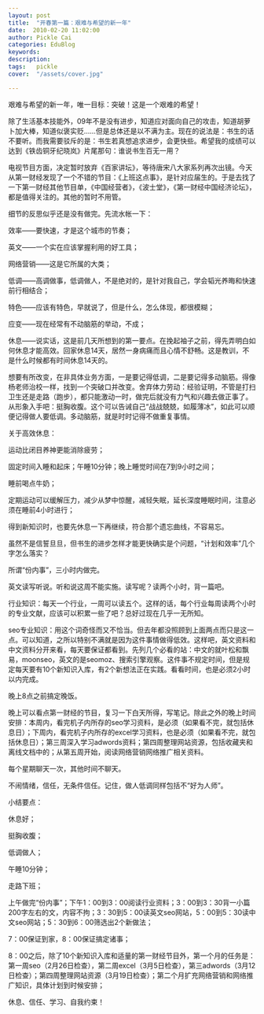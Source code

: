 ```yaml
---
layout: post  
title:  "开春第一篇：艰难与希望的新一年"
date:  2010-02-20 11:02:00
author: Pickle Cai  
categories: EduBlog  
keywords: 
description:   
tags:	pickle   
cover:  "/assets/cover.jpg"  

---
```


艰难与希望的新一年，唯一目标：突破！这是一个艰难的希望！



 



除了生活基本技能外，09年不是没有进步，知道应对面向自己的攻击，知道胡萝卜加大棒，知道似褒实贬……但是总体还是以不满为主。现在的说法是：书生的话不要听。而我需要驳斥的是：书生若真想追求进步，会更快些。希望我的成绩可以达到《铁齿铜牙纪晓岚》片尾那句：谁说书生百无一用？



 



电视节目方面，决定暂时放弃《百家讲坛》，等待唐宋八大家系列再次出镜。今天从第一财经发现了一个不错的节目：《上班这点事》，是针对应届生的。于是去找了一下第一财经其他节目单，《中国经营者》，《波士堂》，《第一财经中国经济论坛》，都是值得关注的。其他的暂时不用管。



 



细节的反思似乎还是没有做完。先流水帐一下：





效率——要快速，才是这个城市的节奏； 

英文——一个实在应该掌握利用的好工具； 

网络营销——这是它所属的大类； 

低调——高调做事，低调做人，不是绝对的，是针对我自己，学会韬光养晦和快速前行相结合； 

特色——应该有特色，早就说了，但是什么，怎么体现，都很模糊； 

应变——现在经常有不动脑筋的举动，不成； 

休息——说实话，这是前几天所想到的第一要点。在挽起袖子之前，得先弄明白如何休息才能高效。回家休息14天，居然一身病痛而且心情不舒畅。这是教训，不是什么时候都有时间休息14天的。

想要有所改变，在非具体业务方面，一是要记得低调，二是要记得多动脑筋。得像杨老师治校一样，找到一个突破口并改变。舍弃体力劳动：经验证明，不管是打扫卫生还是走路（跑步），都只能激动一时，做完后就没有力气和兴趣去做正事了。从形象入手吧：挺胸收腹。这个可以告诫自己“战战兢兢，如履薄冰”，如此可以顺便记得做人要低调。多动脑筋，就是时时记得不做重复事情。



 



关于高效休息：





运动比闭目养神更能消除疲劳； 

固定时间入睡和起床；午睡10分钟；晚上睡觉时间在7到9小时之间； 

睡前喝点牛奶； 

定期运动可以缓解压力，减少从梦中惊醒，减轻失眠，延长深度睡眠时间，注意必须在睡前4小时进行； 

得到新知识时，也要先休息一下再继续，符合那个遗忘曲线，不容易忘。

虽然不是信誓旦旦，但书生的进步怎样才能更快确实是个问题，“计划和效率”几个字怎么落实？





所谓“份内事”，三小时内做完。 

英文读写听说。听和说这周不能实施。读写呢？读两个小时，背一篇吧。 

行业知识：每天一个行业，一周可以读五个。这样的话，每个行业每周读两个小时的专业文献，应该可以积累一些了吧？总好过现在几乎一无所知。 

seo专业知识：用这个词奇怪而又不恰当。但去年都没照顾到上面两点而只是这一点。可以知道，之所以特别不满就是因为这件事情做得低效。这样吧，英文资料和中文资料分开来看，每天要保证都看到。先列几个必看的站：中文的就叶松和飘易，moonseo，英文的是seomoz、搜索引擎观察。这件事不规定时间，但是规定每天要有10个新知识入库，有2个新想法正在实践。看看时间，也是必须2小时以内完成。 

晚上8点之前搞定晚饭。 

晚上可以看点第一财经的节目，复习一下白天所得，写笔记。除此之外的晚上时间安排：本周内，看完机子内所存的seo学习资料，是必须（如果看不完，就包括休息日）；下周内，看完机子内所存的excel学习资料，也是必须（如果看不完，就包括休息日）；第三周深入学习adwords资料；第四周整理网站资源，包括收藏夹和离线文档中的；从第五周开始，阅读网络营销网络推广相关资料。  

每个星期聊天一次，其他时间不聊天。 

不闹情绪，信任，无条件信任。记住，做人低调同样包括不“好为人师”。

小结要点：





休息好； 

挺胸收腹； 

低调做人； 

午睡10分钟； 

走路下班；   

上午做完“份内事”；下午1：00到3：00阅读行业资料；3：00到3：30背一小篇200字左右的文，内容不拘；3：30到5：00读英文seo网站，5：00到5：30读中文seo网站；5：30到6：00筛选出2个新做法； 

7：00保证到家，8：00保证搞定诸事； 

8：00之后，除了10个新知识入库和适量的第一财经节目外，第一个月的任务是：第一周seo（2月26日检查），第二周excel（3月5日检查），第三adwords（3月12日检查）；第四周整理网站资源（3月19日检查）；第二个月扩充网络营销和网络推广知识，具体计划到时候安排；

休息、信任、学习、自我约束！



		    
